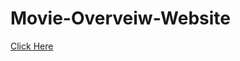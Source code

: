 # Movie-Overveiw-Website

<a href="https://isiddverma.github.io/Movie-Overveiw-Website/">Click Here</a>